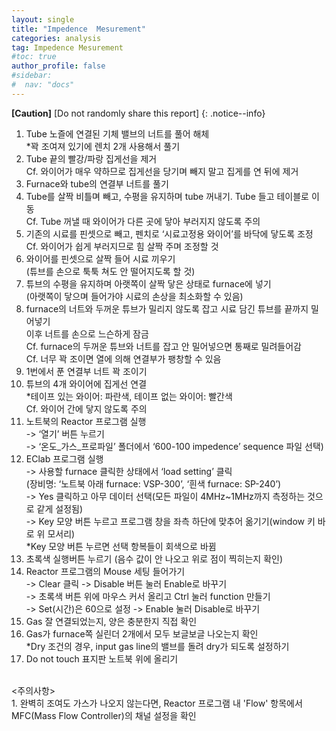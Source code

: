 ```yaml
---
layout: single
title: "Impedence  Mesurement"
categories: analysis
tag: Impedence Mesurement
#toc: true
author_profile: false
#sidebar:
#  nav: "docs"
---
```


**[Caution]** [Do not randomly share this report]
{: .notice--info}

1. Tube 노즐에 연결된 기체 밸브의 너트를 풀어 해체<br>
 *꽉 조여져 있기에 렌치 2개 사용해서 풀기<br>
2. Tube 끝의 빨강/파랑 집게선을 제거<br>
 Cf. 와이어가 매우 약하므로 집게선을 당기며 빼지 말고 집게를 연 뒤에 제거<br>
3. Furnace와 tube의 연결부 너트를 풀기<br>
4. Tube를 살짝 비틀며 빼고, 수평을 유지하며 tube 꺼내기. Tube 들고 테이블로 이동<br>
 Cf. Tube 꺼낼 때 와이어가 다른 곳에 닿아 부러지지 않도록 주의<br>
5. 기존의 시료를 핀셋으로 빼고, 펜치로 ‘시료고정용 와이어’를 바닥에 닿도록 조정<br>
 Cf. 와이어가 쉽게 부러지므로 힘 살짝 주며 조정할 것<br>
6. 와이어를 핀셋으로 살짝 들어 시료 끼우기<br>
 (튜브를 손으로 툭툭 쳐도 안 떨어지도록 할 것)<br>
7. 튜브의 수평을 유지하며 아랫쪽이 살짝 닿은 상태로 furnace에 넣기<br>
 (아랫쪽이 닿으며 들어가야 시료의 손상을 최소화할 수 있음)<br>
8. furnace의 너트와 두꺼운 튜브가 밀리지 않도록 잡고 시료 담긴 튜브를 끝까지 밀어넣기<br>
이후 너트를 손으로 느슨하게 잠금<br>
 Cf. furnace의 두꺼운 튜브와 너트를 잡고 안 밀어넣으면 통째로 밀려들어감<br>
 Cf. 너무 꽉 조이면 열에 의해 연결부가 팽창할 수 있음<br>
9. 1번에서 푼 연결부 너트 꽉 조이기<br>
10. 튜브의 4개 와이어에 집게선 연결<br>
 *테이프 있는 와이어: 파란색, 테이프 없는 와이어: 빨간색<br>
 Cf. 와이어 간에 닿지 않도록 주의<br>
11. 노트북의 Reactor 프로그램 실행<br>
-> ‘열기’ 버튼 누르기<br>
-> ‘온도_가스_프로파일’ 폴더에서 ‘600-100 impedence’ sequence 파일 선택)<br>
12. EClab 프로그램 실행<br>
 -> 사용할 furnace 클릭한 상태에서 ‘load setting’ 클릭<br>
 (장비명: ‘노트북 아래 furnace: VSP-300’, ‘흰색 furnace: SP-240’)<br>
 -> Yes 클릭하고 아무 데이터 선택(모든 파일이 4MHz~1MHz까지 측정하는 것으로 같게 설정됨)<br>
 -> Key 모양 버튼 누르고 프로그램 창을 좌측 하단에 맞추어 옮기기(window 키 바로 위 모서리)<br>
 *Key 모양 버튼 누르면 선택 항복들이 회색으로 바뀜<br>
13. 초록색 실행버튼 누르기 (음수 값이 안 나오고 위로 점이 찍히는지 확인)<br>
14. Reactor 프로그램의 Mouse 세팅 들어가기<br>
 -> Clear 클릭 -> Disable 버튼 눌러 Enable로 바꾸기<br>
 -> 초록색 버튼 위에 마우스 커서 올리고 Ctrl 눌러 function 만들기<br>
 -> Set(시간)은 60으로 설정 -> Enable 눌러 Disable로 바꾸기<br>
15. Gas 잘 연결되었는지, 양은 충분한지 직접 확인<br>
16. Gas가 furnace쪽 실린더 2개에서 모두 보글보글 나오는지 확인<br>
 *Dry 조건의 경우, input gas line의 밸브를 돌려 dry가 되도록 설정하기<br>
17. Do not touch 표지판 노트북 위에 올리기<br>
<br>
<주의사항><br>
1. 완벽히 조여도 가스가 나오지 않는다면, Reactor 프로그램 내 'Flow' 항목에서 MFC(Mass Flow Controller)의 채널 설정을 확인<br>
